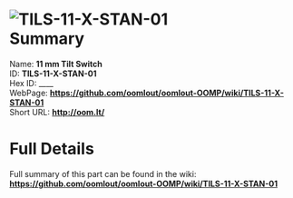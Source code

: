 
![TILS-11-X-STAN-01](https://github.com/oomlout/oomlout-OOMP/blob/master/parts/TILS-11-X-STAN-01/TILS-11-X-STAN-01_420.jpg)   
Summary
=================
  
Name: __11 mm Tilt Switch__    
ID: __TILS-11-X-STAN-01__   
Hex ID: ____   
WebPage: __https://github.com/oomlout/oomlout-OOMP/wiki/TILS-11-X-STAN-01__   
Short URL: __http://oom.lt/__   

Full Details
==========================
Full summary of this part can be found in the wiki:   
__https://github.com/oomlout/oomlout-OOMP/wiki/TILS-11-X-STAN-01__    

